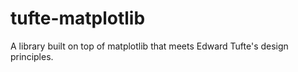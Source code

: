 # tufte-matplotlib
A library built on top of matplotlib that meets Edward Tufte's design principles.
